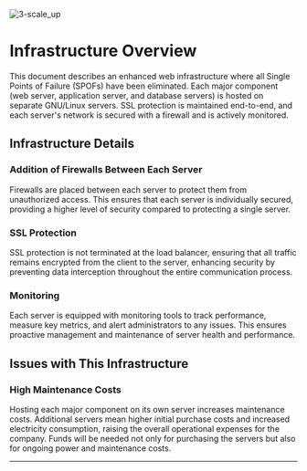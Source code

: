 ![3-scale_up](https://github.com/Freddy-cod/alx-system_engineering-devops/assets/72683354/4a066141-8e86-4b7b-b2e9-41a7b7e5066d)

# Infrastructure Overview

This document describes an enhanced web infrastructure where all Single Points of Failure (SPOFs) have been eliminated. Each major component (web server, application server, and database servers) is hosted on separate GNU/Linux servers. SSL protection is maintained end-to-end, and each server's network is secured with a firewall and is actively monitored.

## Infrastructure Details

### Addition of Firewalls Between Each Server
Firewalls are placed between each server to protect them from unauthorized access. This ensures that each server is individually secured, providing a higher level of security compared to protecting a single server.

### SSL Protection
SSL protection is not terminated at the load balancer, ensuring that all traffic remains encrypted from the client to the server, enhancing security by preventing data interception throughout the entire communication process.

### Monitoring
Each server is equipped with monitoring tools to track performance, measure key metrics, and alert administrators to any issues. This ensures proactive management and maintenance of server health and performance.

## Issues with This Infrastructure

### High Maintenance Costs
Hosting each major component on its own server increases maintenance costs. Additional servers mean higher initial purchase costs and increased electricity consumption, raising the overall operational expenses for the company. Funds will be needed not only for purchasing the servers but also for ongoing power and maintenance costs.

---
